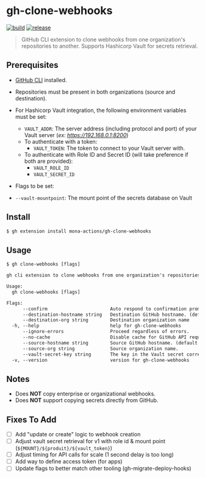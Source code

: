 # gh-clone-webhooks

[![build](https://github.com/mona-actions/gh-clone-webhooks/actions/workflows/build.yaml/badge.svg)](https://github.com/mona-actions/gh-clone-webhooks/actions/workflows/build.yaml) 
[![release](https://github.com/mona-actions/gh-clone-webhooks/actions/workflows/release.yaml/badge.svg)](https://github.com/mona-actions/gh-clone-webhooks/actions/workflows/release.yaml)

> GitHub CLI extension to clone webhooks from one organization's repositories to another. Supports Hashicorp Vault for secrets retrieval.

## Prerequisites
- [GitHub CLI](https://cli.github.com/manual/installation) installed.
- Repositories must be present in both organizations (source and destination).

- For Hashicorp Vault integration, the following environment variables must be set:
  - `VAULT_ADDR`: The server address (including protocol and port) of your Vault server (_ex: https://192.168.0.1:8200_)
  - To authenticate with a token:
    - `VAULT_TOKEN`: The token to connect to your Vault server with.
  - To authenticate with Role ID and Secret ID (will take preference if both are provided):
    - `VAULT_ROLE_ID`
    - `VAULT_SECRET_ID`
-   Flags to be set:
  - `--vault-mountpoint`: The mount point of the secrets database on Vault

## Install

```bash
$ gh extension install mona-actions/gh-clone-webhooks
```

## Usage

```txt
$ gh clone-webhooks [flags]
```

```txt
gh cli extension to clone webhooks from one organization's repositories to another. Supports Hashicorp Vault for secrets retrieval.

Usage:
  gh clone-webhooks [flags]

Flags:
      --confirm                       Auto respond to confirmation prompt.
      --destination-hostname string   Destination GitHub hostname. (default "github.com")
      --destination-org string        Destination organization name
  -h, --help                          help for gh-clone-webhooks
      --ignore-errors                 Proceed regardless of errors.
      --no-cache                      Disable cache for GitHub API requests.
      --source-hostname string        Source GitHub hostname. (default "github.com")
      --source-org string             Source organization name.
      --vault-secret-key string       The key in the Vault secret corresponding to the webhook secret value.
  -v, --version                       version for gh-clone-webhooks
```

## Notes
- Does **NOT** copy enterprise or organizational webhooks.
- Does **NOT** support copying secrets directly from GitHub.

## Fixes To Add
- [ ] Add "update or create" logic to webhook creation
- [ ] Adjust vault secret retrieval for v1 with role id & mount point (`${MOUNT}/${produit}/${vault_token}`)
- [ ] Adjust timing for API calls for scale (1 second delay is too long)
- [ ] Add way to define access token (for apps)
- [ ] Update flags to better match other tooling (gh-migrate-deploy-hooks)